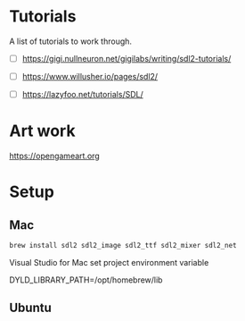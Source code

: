 

# Tutorials

A list of tutorials to work through.

- [ ] https://gigi.nullneuron.net/gigilabs/writing/sdl2-tutorials/
- [ ] https://www.willusher.io/pages/sdl2/
- [ ] https://lazyfoo.net/tutorials/SDL/


# Art work

https://opengameart.org


# Setup

## Mac

```bash
brew install sdl2 sdl2_image sdl2_ttf sdl2_mixer sdl2_net
```

Visual Studio for Mac set project environment variable

DYLD_LIBRARY_PATH=/opt/homebrew/lib


## Ubuntu

